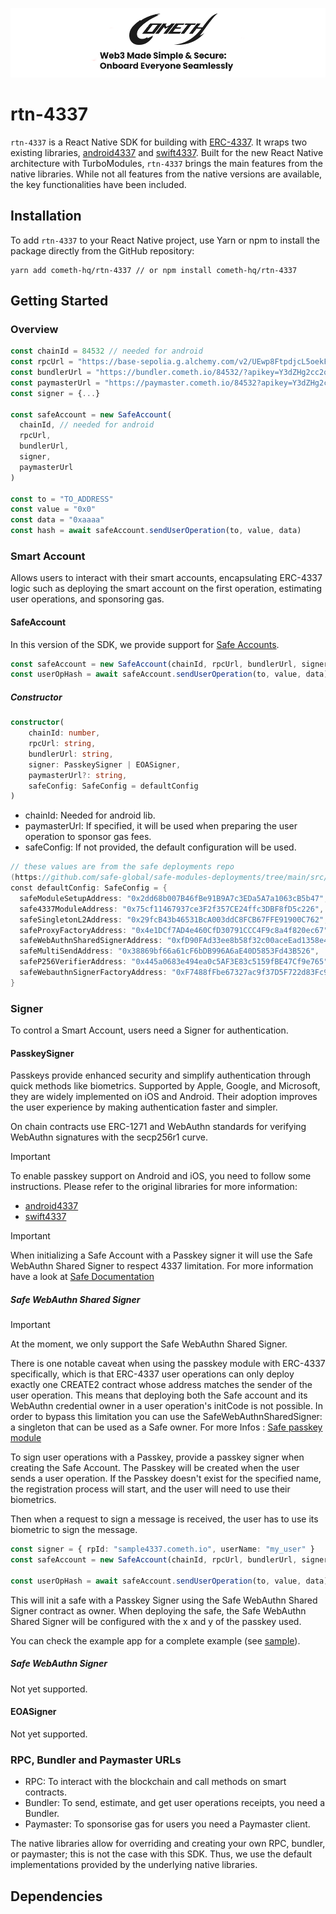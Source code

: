 <p align="center">
  <img src="https://github.com/cometh-hq/android4337/blob/3e30328458e6a441c0be632189d97a0896f5816b/cometh-logo.png" alt="Cometh"/>
</p>

# rtn-4337

`rtn-4337` is a React Native SDK for building with [ERC-4337](https://eips.ethereum.org/EIPS/eip-4337).
It wraps two existing libraries, [android4337](https://github.com/cometh-hq/android4337) and [swift4337](https://github.com/cometh-hq/swift4337).
Built for the new React Native architecture with TurboModules, `rtn-4337` brings the main features from the native libraries. While not all features from the native versions are available, the key functionalities have been included.

## Installation

To add `rtn-4337` to your React Native project, use Yarn or npm to install the package directly from the GitHub repository:

```console
yarn add cometh-hq/rtn-4337 // or npm install cometh-hq/rtn-4337
```

## Getting Started
### Overview

```typescript
const chainId = 84532 // needed for android
const rpcUrl = "https://base-sepolia.g.alchemy.com/v2/UEwp8FtpdjcL5oekF6CjMzxe1D3768XU"
const bundlerUrl = "https://bundler.cometh.io/84532/?apikey=Y3dZHg2cc2qOT9ukzvxZZ7jEloTqx5rx"
const paymasterUrl = "https://paymaster.cometh.io/84532?apikey=Y3dZHg2cc2qOT9ukzvxZZ7jEloTqx5rx"
const signer = {...}

const safeAccount = new SafeAccount(
  chainId, // needed for android
  rpcUrl,
  bundlerUrl,
  signer,
  paymasterUrl
)

const to = "TO_ADDRESS"
const value = "0x0"
const data = "0xaaaa"
const hash = await safeAccount.sendUserOperation(to, value, data)
```

### Smart Account

Allows users to interact with their smart accounts, encapsulating ERC-4337 logic such as deploying the smart account on the first operation,
estimating user operations, and sponsoring gas.

#### SafeAccount

In this version of the SDK, we provide support for [Safe Accounts](https://safe.global/).

```typescript
const safeAccount = new SafeAccount(chainId, rpcUrl, bundlerUrl, signer, paymasterUrl)
const userOpHash = await safeAccount.sendUserOperation(to, value, data)
```

##### Constructor

```typescript
constructor(
    chainId: number,
    rpcUrl: string,
    bundlerUrl: string,
    signer: PasskeySigner | EOASigner,
    paymasterUrl?: string,
    safeConfig: SafeConfig = defaultConfig
)
```

- chainId: Needed for android lib.
- paymasterUrl: If specified, it will be used when preparing the user operation to sponsor gas fees.
- safeConfig: If not provided, the default configuration will be used.

```swift
// these values are from the safe deployments repo
(https://github.com/safe-global/safe-modules-deployments/tree/main/src/assets/safe-4337-module)
const defaultConfig: SafeConfig = {
  safeModuleSetupAddress: "0x2dd68b007B46fBe91B9A7c3EDa5A7a1063cB5b47",
  safe4337ModuleAddress: "0x75cf11467937ce3F2f357CE24ffc3DBF8fD5c226",
  safeSingletonL2Address: "0x29fcB43b46531BcA003ddC8FCB67FFE91900C762",
  safeProxyFactoryAddress: "0x4e1DCf7AD4e460CfD30791CCC4F9c8a4f820ec67",
  safeWebAuthnSharedSignerAddress: "0xfD90FAd33ee8b58f32c00aceEad1358e4AFC23f9",
  safeMultiSendAddress: "0x38869bf66a61cF6bDB996A6aE40D5853Fd43B526",
  safeP256VerifierAddress: "0x445a0683e494ea0c5AF3E83c5159fBE47Cf9e765",
  safeWebauthnSignerFactoryAddress: "0xF7488fFbe67327ac9f37D5F722d83Fc900852Fbf"
}
```

### Signer

To control a Smart Account, users need a Signer for authentication.

#### PasskeySigner

Passkeys provide enhanced security and simplify authentication through quick methods like biometrics. Supported by Apple, Google, and Microsoft, they are widely implemented on iOS and Android. Their adoption improves the user experience by making authentication faster and simpler.

On chain contracts use ERC-1271 and WebAuthn standards for verifying WebAuthn signatures with the secp256r1 curve.

> [!IMPORTANT]
> To enable passkey support on Android and iOS, you need to follow some instructions. Please refer to the original libraries for more information:
> - [android4337](https://github.com/cometh-hq/swift4337?tab=readme-ov-file#passkey-signer)
> - [swift4337](https://github.com/cometh-hq/swift4337?tab=readme-ov-file#passkey-signer)

> [!IMPORTANT]  
> When initializing a Safe Account with a Passkey signer it will use the Safe WebAuthn Shared Signer to respect 4337 limitation. For more information have a look at [Safe Documentation](https://github.com/safe-global/safe-modules/tree/main/modules/passkey/contracts/4337#safe-webauthn-shared-signer)

##### Safe WebAuthn Shared Signer

> [!IMPORTANT]
> At the moment, we only support the Safe WebAuthn Shared Signer.

There is one notable caveat when using the passkey module with ERC-4337 specifically, which is that ERC-4337 user operations can only deploy exactly one CREATE2 contract whose address matches the sender of the user operation. This means that deploying both the Safe account and its WebAuthn credential owner in a user operation's initCode is not possible.
In order to bypass this limitation you can use the SafeWebAuthnSharedSigner: a singleton that can be used as a Safe owner.
For more Infos : [Safe passkey module](https://github.com/safe-global/safe-modules/blob/main/modules/passkey/contracts/4337/README.md#overview)

To sign user operations with a Passkey, provide a passkey signer when creating the Safe Account. The Passkey will be created when the user sends a user operation. If the Passkey doesn't exist for the specified name, the registration process will start, and the user will need to use their biometrics.

Then when a request to sign a message is received, the user has to use its biometric to sign the message.

```typescript
const signer = { rpId: "sample4337.cometh.io", userName: "my_user" }
const safeAccount = new SafeAccount(chainId, rpcUrl, bundlerUrl, signer, paymasterUrl)

const userOpHash = await safeAccount.sendUserOperation(to, value, data)
```

This will init a safe with a Passkey Signer using the Safe WebAuthn Shared Signer contract as owner.
When deploying the safe, the Safe WebAuthn Shared Signer will be configured with the x and y of the passkey used.

You can check the example app for a complete example (see [sample](https://github.com/cometh-hq/rt-4337/tree/main/example)).


##### Safe WebAuthn Signer

Not yet supported.

#### EOASigner

Not yet supported.

### RPC, Bundler and Paymaster URLs

- RPC: To interact with the blockchain and call methods on smart contracts.
- Bundler: To send, estimate, and get user operations receipts, you need a Bundler.
- Paymaster: To sponsorise gas for users you need a Paymaster client.

The native libraries allow for overriding and creating your own RPC, bundler, or paymaster; this is not the case with this SDK. 
Thus, we use the default implementations provided by the underlying native libraries.

## Dependencies



